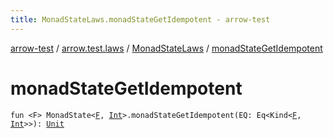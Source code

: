 ```yaml
---
title: MonadStateLaws.monadStateGetIdempotent - arrow-test
---
```


[arrow-test](../../index.html) / [arrow.test.laws](../index.html) / [MonadStateLaws](index.html) / [monadStateGetIdempotent](./monad-state-get-idempotent.html)

# monadStateGetIdempotent

`fun <F> MonadState<`[`F`](monad-state-get-idempotent.html#F)`, `[`Int`](https://kotlinlang.org/api/latest/jvm/stdlib/kotlin/-int/index.html)`>.monadStateGetIdempotent(EQ: Eq<Kind<`[`F`](monad-state-get-idempotent.html#F)`, `[`Int`](https://kotlinlang.org/api/latest/jvm/stdlib/kotlin/-int/index.html)`>>): `[`Unit`](https://kotlinlang.org/api/latest/jvm/stdlib/kotlin/-unit/index.html)